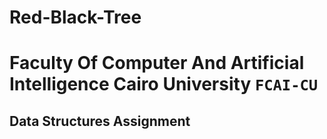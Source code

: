 # Red-Black-Tree

# Faculty Of Computer And Artificial Intelligence Cairo University `FCAI-CU`

## Data Structures Assignment
